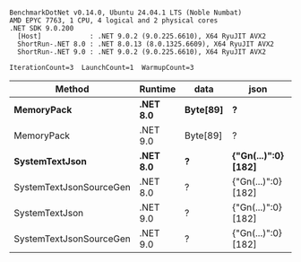 ```

BenchmarkDotNet v0.14.0, Ubuntu 24.04.1 LTS (Noble Numbat)
AMD EPYC 7763, 1 CPU, 4 logical and 2 physical cores
.NET SDK 9.0.200
  [Host]            : .NET 9.0.2 (9.0.225.6610), X64 RyuJIT AVX2
  ShortRun-.NET 8.0 : .NET 8.0.13 (8.0.1325.6609), X64 RyuJIT AVX2
  ShortRun-.NET 9.0 : .NET 9.0.2 (9.0.225.6610), X64 RyuJIT AVX2

IterationCount=3  LaunchCount=1  WarmupCount=3  

```
| Method                  | Runtime  | data     | json                | Mean      | Error     | StdDev   | Min       | Max       | Gen0   | Allocated |
|------------------------ |--------- |--------- |-------------------- |----------:|----------:|---------:|----------:|----------:|-------:|----------:|
| **MemoryPack**              | **.NET 8.0** | **Byte[89]** | **?**                   |  **50.29 ns** | **11.030 ns** | **0.605 ns** |  **49.91 ns** |  **50.99 ns** | **0.0062** |     **104 B** |
| MemoryPack              | .NET 9.0 | Byte[89] | ?                   |  41.66 ns |  2.542 ns | 0.139 ns |  41.51 ns |  41.79 ns | 0.0062 |     104 B |
| **SystemTextJson**          | **.NET 8.0** | **?**        | **{&quot;Gn(...)&quot;:0} [182]** | **964.74 ns** | **56.484 ns** | **3.096 ns** | **962.77 ns** | **968.31 ns** | **0.0057** |     **104 B** |
| SystemTextJsonSourceGen | .NET 8.0 | ?        | {&quot;Gn(...)&quot;:0} [182] | 935.59 ns | 64.657 ns | 3.544 ns | 932.23 ns | 939.29 ns | 0.0057 |     104 B |
| SystemTextJson          | .NET 9.0 | ?        | {&quot;Gn(...)&quot;:0} [182] | 947.46 ns | 22.485 ns | 1.232 ns | 946.37 ns | 948.80 ns | 0.0057 |     104 B |
| SystemTextJsonSourceGen | .NET 9.0 | ?        | {&quot;Gn(...)&quot;:0} [182] | 928.68 ns |  5.613 ns | 0.308 ns | 928.50 ns | 929.04 ns | 0.0057 |     104 B |
